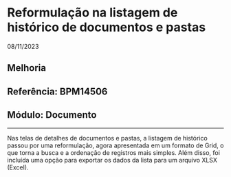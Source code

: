 # Reformulação na listagem de histórico de documentos e pastas
08/11/2023
## Melhoria
## Referência: BPM14506
## Módulo: Documento
***

Nas telas de detalhes de documentos e pastas, a listagem de histórico passou por uma reformulação, agora apresentada em um formato de Grid, o que torna a busca e a ordenação de registros mais simples. Além disso, foi incluída uma opção para exportar os dados da lista para um arquivo XLSX (Excel).
